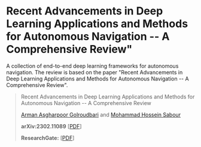 # Recent Advancements in Deep Learning Applications and Methods for Autonomous Navigation -- A Comprehensive Review"

A collection of end-to-end deep learning frameworks for autonomous navigation. The review is based on the paper "Recent Advancements in Deep Learning Applications and Methods for Autonomous Navigation -- A Comprehensive Review".


>Recent Advancements in Deep Learning Applications and Methods for Autonomous Navigation -- A Comprehensive Review
 >
 >[Arman Asgharpoor Golroudbari](https://Armanasq.github.io/) and [Mohammad Hossein Sabour](https://scholar.google.com/citations?user=R86XDtUAAAAJ&hl=en)
 >
 >**arXiv:2302.11089** [[PDF](https://arxiv.org/abs/2302.11089)]
 >
 >**ResearchGate:** [[PDF](https://www.researchgate.net/publication/368686710_Recent_Advancements_in_Deep_Learning_Applications_and_Methods_for_Autonomous_Navigation_-_A_Comprehensive_Review)]

